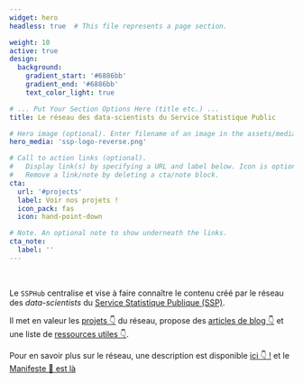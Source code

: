 ```yaml
---
widget: hero
headless: true  # This file represents a page section.

weight: 10
active: true
design:
  background:
    gradient_start: '#6886bb'
    gradient_end: '#6886bb'
    text_color_light: true

# ... Put Your Section Options Here (title etc.) ...
title: Le réseau des data-scientists du Service Statistique Public

# Hero image (optional). Enter filename of an image in the assets/media/ folder.
hero_media: 'ssp-logo-reverse.png'

# Call to action links (optional).
#   Display link(s) by specifying a URL and label below. Icon is optional for `cta`.
#   Remove a link/note by deleting a cta/note block.
cta:
  url: '#projects'
  label: Voir nos projets !
  icon_pack: fas
  icon: hand-point-down

# Note. An optional note to show underneath the links.
cta_note:
  label: ''
---
```


<br>

Le `SSPHub` centralise et vise à faire connaître le contenu créé par le réseau des _data-scientists_ du [Service Statistique Publique (SSP)](https://www.insee.fr/fr/information/1302192).

Il met en valeur les [projets 👇](#projects) du réseau,
propose des [articles de blog 👇](#posts) et une liste
de [ressources utiles 👇](#formations).

Pour en savoir plus sur le réseau, une description est
disponible [ici 👇 !](#about) et le [Manifeste 📜 est là](/#manifesto)

<br>